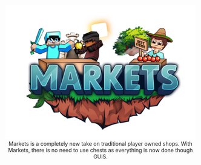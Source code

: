 <center>

![Markets Logo](Markets.png)
Markets is a completely new take on traditional player owned shops. With Markets,
there is no need to use chests as everything is now done though GUIS.
</center>